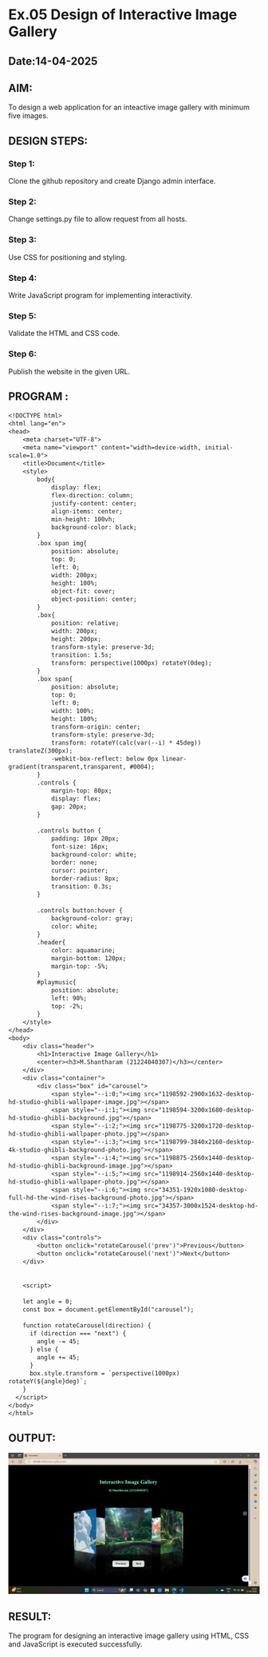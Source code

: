 # Ex.05 Design of Interactive Image Gallery
## Date:14-04-2025

## AIM:
To design a web application for an inteactive image gallery with minimum five images.

## DESIGN STEPS:

### Step 1:
Clone the github repository and create Django admin interface.

### Step 2:
Change settings.py file to allow request from all hosts.

### Step 3:
Use CSS for positioning and styling.

### Step 4:
Write JavaScript program for implementing interactivity.

### Step 5:
Validate the HTML and CSS code.

### Step 6:
Publish the website in the given URL.

## PROGRAM :
```
<!DOCTYPE html>
<html lang="en">
<head>
    <meta charset="UTF-8">
    <meta name="viewport" content="width=device-width, initial-scale=1.0">
    <title>Document</title>
    <style>
        body{
            display: flex;
            flex-direction: column;
            justify-content: center;
            align-items: center;
            min-height: 100vh;
            background-color: black;
        }
        .box span img{
            position: absolute;
            top: 0;
            left: 0;
            width: 200px;
            height: 100%;
            object-fit: cover;
            object-position: center;
        }
        .box{
            position: relative;
            width: 200px;
            height: 200px;
            transform-style: preserve-3d;
            transition: 1.5s;
            transform: perspective(1000px) rotateY(0deg);
        }
        .box span{
            position: absolute;
            top: 0;
            left: 0;
            width: 100%;
            height: 100%;
            transform-origin: center;
            transform-style: preserve-3d;
            transform: rotateY(calc(var(--i) * 45deg)) translateZ(300px);
            -webkit-box-reflect: below 0px linear-gradient(transparent,transparent, #0004);
        }
        .controls {
            margin-top: 80px;
            display: flex;
            gap: 20px;
        }

        .controls button {
            padding: 10px 20px;
            font-size: 16px;
            background-color: white;
            border: none;
            cursor: pointer;
            border-radius: 8px;
            transition: 0.3s;
        }

        .controls button:hover {
            background-color: gray;
            color: white;
        }
        .header{
            color: aquamarine;
            margin-bottom: 120px;
            margin-top: -5%;
        }
        #playmusic{
            position: absolute;
            left: 90%;
            top: -2%;
        }
    </style>
</head>
<body>
    <div class="header">
        <h1>Interactive Image Gallery</h1>
        <center><h3>M.Shantharam (21224040307)</h3></center>
    </div>
    <div class="container">
        <div class="box" id="carousel">
            <span style="--i:0;"><img src="1198592-2900x1632-desktop-hd-studio-ghibli-wallpaper-image.jpg"></span>
            <span style="--i:1;"><img src="1198594-3200x1680-desktop-hd-studio-ghibli-background.jpg"></span>
            <span style="--i:2;"><img src="1198775-3200x1720-desktop-hd-studio-ghibli-wallpaper-photo.jpg"></span>
            <span style="--i:3;"><img src="1198799-3840x2160-desktop-4k-studio-ghibli-background-photo.jpg"></span>
            <span style="--i:4;"><img src="1198875-2560x1440-desktop-hd-studio-ghibli-background-image.jpg"></span>
            <span style="--i:5;"><img src="1198914-2560x1440-desktop-hd-studio-ghibli-wallpaper-photo.jpg"></span>
            <span style="--i:6;"><img src="34351-1920x1080-desktop-full-hd-the-wind-rises-background-photo.jpg"></span>
            <span style="--i:7;"><img src="34357-3000x1524-desktop-hd-the-wind-rises-background-image.jpg"></span>
        </div>
    </div>
    <div class="controls">
        <button onclick="rotateCarousel('prev')">Previous</button>
        <button onclick="rotateCarousel('next')">Next</button>
    </div>

 
    <script>
        
    let angle = 0;
    const box = document.getElementById("carousel");

    function rotateCarousel(direction) {
      if (direction === "next") {
        angle -= 45;
      } else {
        angle += 45;
      }
      box.style.transform = `perspective(1000px) rotateY(${angle}deg)`;
    }
  </script>
</body>
</html>
```
## OUTPUT:
![alt text](image-1.png)
## RESULT:
The program for designing an interactive image gallery using HTML, CSS and JavaScript is executed successfully.
